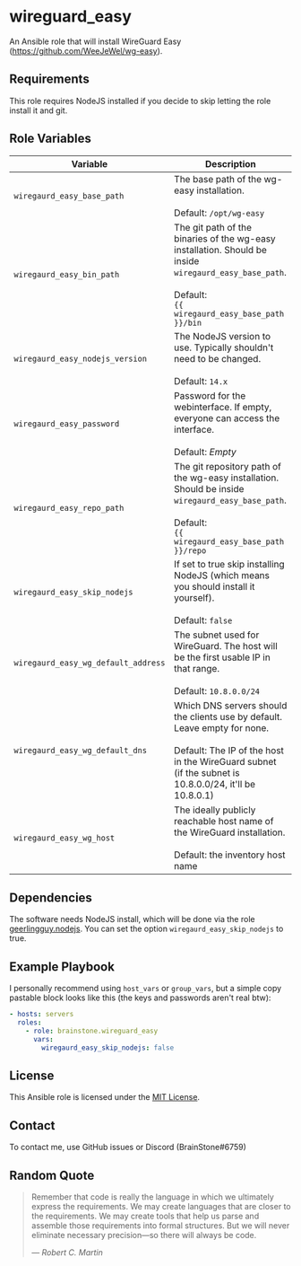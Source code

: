 # wireguard_easy

An Ansible role that will install WireGuard Easy (https://github.com/WeeJeWel/wg-easy).

## Requirements

This role requires NodeJS installed if you decide to skip letting the role install it and git.

## Role Variables

| Variable                            | Description                                                                                                                                                                               |
|-------------------------------------|-------------------------------------------------------------------------------------------------------------------------------------------------------------------------------------------|
| `wiregaurd_easy_base_path`          | The base path of the wg-easy installation.<br/><br/>Default: `/opt/wg-easy`                                                                                                               |
| `wiregaurd_easy_bin_path`           | The git path of the binaries of the wg-easy installation. Should be inside `wiregaurd_easy_base_path`.<br/><br/>Default: <br/>`{{ wiregaurd_easy_base_path }}/bin`                        |
| `wiregaurd_easy_nodejs_version`     | The NodeJS version to use. Typically shouldn't need to be changed.<br/><br/>Default: `14.x`                                                                                               |
| `wiregaurd_easy_password`           | Password for the webinterface. If empty, everyone can access the interface.<br/><br/>Default: *Empty*                                                                                     |
| `wiregaurd_easy_repo_path`          | The git repository path of the wg-easy installation. Should be inside `wiregaurd_easy_base_path`.<br/><br/>Default: <br/>`{{ wiregaurd_easy_base_path }}/repo`                            |
| `wiregaurd_easy_skip_nodejs`        | If set to true skip installing NodeJS (which means you should install it yourself).<br/><br/>Default: `false`                                                                             |
| `wiregaurd_easy_wg_default_address` | The subnet used for WireGuard. The host will be the first usable IP in that range.<br/><br/>Default: `10.8.0.0/24`                                                                        |
| `wiregaurd_easy_wg_default_dns`     | Which DNS servers should the clients use by default. Leave empty for none.<br/><br/>Default: The IP of the host in the WireGuard subnet (if the subnet is 10.8.0.0/24, it'll be 10.8.0.1) |
| `wiregaurd_easy_wg_host`            | The ideally publicly reachable host name of the WireGuard installation.<br/><br/>Default: the inventory host name                                                                         |

## Dependencies

The software needs NodeJS install, which will be done via the role [geerlingguy.nodejs](https://galaxy.ansible.com/geerlingguy/nodejs). You can set the 
option `wiregaurd_easy_skip_nodejs` to true.

## Example Playbook

I personally recommend using `host_vars` or `group_vars`, but a simple copy pastable block looks like this (the keys and passwords aren't real btw):

```yaml
- hosts: servers
  roles:
    - role: brainstone.wireguard_easy
      vars:
        wiregaurd_easy_skip_nodejs: false
```

## License

This Ansible role is licensed under the [MIT License](./LICENSE).

## Contact

To contact me, use GitHub issues or Discord (BrainStone#6759)

## Random Quote

> Remember that code is really the language in which we ultimately express the requirements. We may create languages that are closer to the requirements. We
> may create tools that help us parse and assemble those requirements into formal structures. But we will never eliminate necessary precision—so there will
> always be code.
>
> — <cite>Robert C. Martin</cite>
